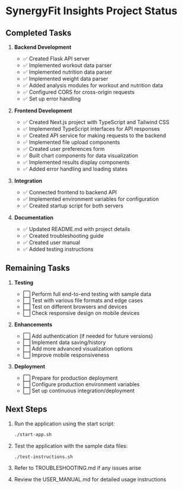 # SynergyFit Insights Project Status

## Completed Tasks

1. **Backend Development**
   - ✅ Created Flask API server
   - ✅ Implemented workout data parser
   - ✅ Implemented nutrition data parser
   - ✅ Implemented weight data parser
   - ✅ Added analysis modules for workout and nutrition data
   - ✅ Configured CORS for cross-origin requests
   - ✅ Set up error handling

2. **Frontend Development**
   - ✅ Created Next.js project with TypeScript and Tailwind CSS
   - ✅ Implemented TypeScript interfaces for API responses
   - ✅ Created API service for making requests to the backend
   - ✅ Implemented file upload components
   - ✅ Created user preferences form
   - ✅ Built chart components for data visualization
   - ✅ Implemented results display components
   - ✅ Added error handling and loading states

3. **Integration**
   - ✅ Connected frontend to backend API
   - ✅ Implemented environment variables for configuration
   - ✅ Created startup script for both servers

4. **Documentation**
   - ✅ Updated README.md with project details
   - ✅ Created troubleshooting guide
   - ✅ Created user manual
   - ✅ Added testing instructions

## Remaining Tasks

1. **Testing**
   - ⬜ Perform full end-to-end testing with sample data
   - ⬜ Test with various file formats and edge cases
   - ⬜ Test on different browsers and devices
   - ⬜ Check responsive design on mobile devices

2. **Enhancements**
   - ⬜ Add authentication (if needed for future versions)
   - ⬜ Implement data saving/history
   - ⬜ Add more advanced visualization options
   - ⬜ Improve mobile responsiveness

3. **Deployment**
   - ⬜ Prepare for production deployment
   - ⬜ Configure production environment variables
   - ⬜ Set up continuous integration/deployment

## Next Steps

1. Run the application using the start script:
   ```bash
   ./start-app.sh
   ```

2. Test the application with the sample data files:
   ```bash
   ./test-instructions.sh
   ```

3. Refer to TROUBLESHOOTING.md if any issues arise

4. Review the USER_MANUAL.md for detailed usage instructions
